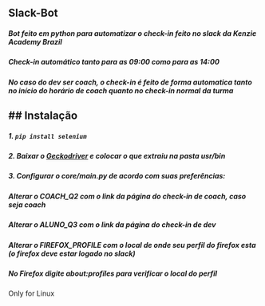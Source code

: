 ## Slack-Bot

##### Bot feito em python para automatizar o check-in feito no slack da Kenzie Academy Brazil
##### Check-in automático tanto para as 09:00 como para as 14:00
##### No caso do dev ser coach, o check-in é feito de forma automatica tanto no início do horário de coach quanto no check-in normal da turma

## ## Instalação

##### 1. ```pip install selenium```
##### 2. Baixar o [Geckodriver](https://github.com/mozilla/geckodriver/releases) e colocar o que extraiu na pasta usr/bin
##### 3. Configurar o core/main.py de acordo com suas preferências:
#####  Alterar o COACH_Q2 com o link da página do check-in de coach, caso seja coach
#####  Alterar o ALUNO_Q3 com o link da página do check-in de dev
#####  Alterar o FIREFOX_PROFILE com o local de onde seu perfil do firefox esta (o firefox deve estar logado no slack)
#####  No Firefox digite about:profiles para verificar o local do perfil

Only for Linux
